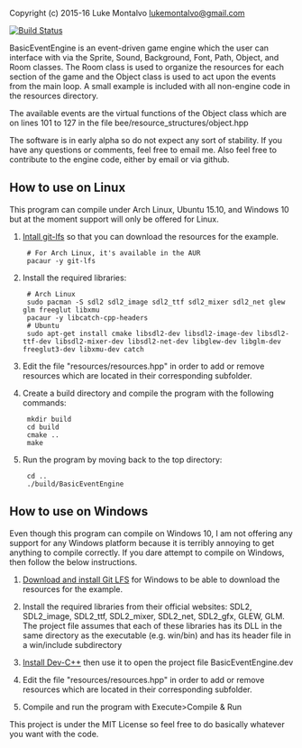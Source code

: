 Copyright (c) 2015-16 Luke Montalvo <lukemontalvo@gmail.com>

[![Build Status](https://travis-ci.org/piluke/BasicEventEngine.svg?branch=master)](https://travis-ci.org/piluke/BasicEventEngine)

BasicEventEngine is an event-driven game engine which the user can interface with via the Sprite, Sound, Background, Font, Path, Object, and Room classes. The Room class is used to organize the resources for each section of the game and the Object class is used to act upon the events from the main loop. A small example is included with all non-engine code in the resources directory.

The available events are the virtual functions of the Object class which are on lines 101 to 127 in the file bee/resource_structures/object.hpp

The software is in early alpha so do not expect any sort of stability. If you have any questions or comments, feel free to email me. Also feel free to contribute to the engine code, either by email or via github.

## How to use on Linux

This program can compile under Arch Linux, Ubuntu 15.10, and Windows 10 but at the moment support will only be offered for Linux.

1. [Intall git-lfs][1] so that you can download the resources for the example.

        # For Arch Linux, it's available in the AUR
        pacaur -y git-lfs

2. Install the required libraries:

        # Arch Linux
        sudo pacman -S sdl2 sdl2_image sdl2_ttf sdl2_mixer sdl2_net glew glm freeglut libxmu
        pacaur -y libcatch-cpp-headers
        # Ubuntu
        sudo apt-get install cmake libsdl2-dev libsdl2-image-dev libsdl2-ttf-dev libsdl2-mixer-dev libsdl2-net-dev libglew-dev libglm-dev freeglut3-dev libxmu-dev catch

3. Edit the file "resources/resources.hpp" in order to add or remove resources which are located in their corresponding subfolder.

4. Create a build directory and compile the program with the following commands:

        mkdir build
        cd build
        cmake ..
        make

5. Run the program by moving back to the top directory:

        cd ..
        ./build/BasicEventEngine

## How to use on Windows

Even though this program can compile on Windows 10, I am not offering any support for any Windows platform because it is terribly annoying to get anything to compile correctly. If you dare attempt to compile on Windows, then follow the below instructions.

1. [Download and install Git LFS][2] for Windows to be able to download the resources for the example.

2. Install the required libraries from their official websites: SDL2, SDL2_image, SDL2_ttf, SDL2_mixer, SDL2_net, SDL2_gfx, GLEW, GLM.  
The project file assumes that each of these libraries has its DLL in the same directory as the executable (e.g. win/bin) and has its header file in a win/include subdirectory

3. [Install Dev-C++][3] then use it to open the project file BasicEventEngine.dev

4. Edit the file "resources/resources.hpp" in order to add or remove resources which are located in their corresponding subfolder.

5. Compile and run the program with Execute>Compile & Run

This project is under the MIT License so feel free to do basically whatever you want with the code.

[1]: https://git-lfs.github.com/                                "Git LFS instructions"
[2]: https://github.com/github/git-lfs/releases/latest          "Git LFS for Windows"
[3]: http://orwelldevcpp.blogspot.com/                          "Dev-C++"
